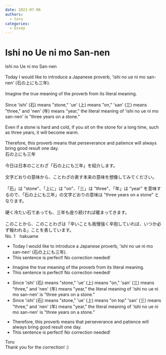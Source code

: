 ```yaml
---
date: 2021-07-06
authors:
  - toru
categories:
  - Essay
---
```


<h1 id="subject_show">Ishi no Ue ni mo San-nen</h1>
<div class="date" hidden>Jul 6, 2021 10:14</div>
<div id="post"><div id="body_show_ori">
Ishi no Ue ni mo San-nen<br/><br/>Today I would like to introduce a Japanese proverb, 'ishi no ue ni mo san-nen' (石の上にも三年).<br/><br/>Imagine the true meaning of the proverb from its literal meaning.<br/><br/>Since 'ishi' (石) means "stone," 'ue' (上) means "on," 'san' (三) means "three," and 'nen' (年) means "year," the literal meaning of 'ishi no ue ni mo san-nen' is "three years on a stone."<br/><br/>Even if a stone is hard and cold, if you sit on the stone for a long time, such as three years, it will become warm.<br/><br/>Therefore, this proverb means that perseverance and patience will always bring good result one day.
</div></div>

<!-- more -->

<div id="post_ja"><div id="body_show_mo">
石の上にも三年<br/><br/>今日は日本のことわざ「石の上にも三年」を紹介します。<br/><br/>文字どおりの意味から、ことわざの表す本来の意味を想像してみてください。<br/><br/>「石」は "stone"、「上に」は "on"、「三」は "three"、「年」は "year" を意味するので、「石の上にも三年」の文字どおりの意味は "three years on a stone" となります。<br/><br/>硬く冷たい石であっても、三年も座り続ければ暖まってきます。<br/><br/>このことから、このことわざは「辛いことも我慢強く辛抱していれば、いつか必ず報われる」ことを表しています。
</div></div>
<div id="block"><div class="first_name"> No. 1　<span class="just_name">hakuame</span></div><div id="block2">
<ul class="correction_field">
<li class="incorrect">Today I would like to introduce a Japanese proverb, 'ishi no ue ni mo san-nen' (石の上にも三年).</li>
<li class="corrected perfect">This sentence is perfect! No correction needed!</li>
</ul>
<ul class="correction_field">
<li class="incorrect">Imagine the true meaning of the proverb from its literal meaning.</li>
<li class="corrected perfect">This sentence is perfect! No correction needed!</li>
</ul>
<ul class="correction_field">
<li class="incorrect">Since 'ishi' (石) means "stone," 'ue' (上) means "on," 'san' (三) means "three," and 'nen' (年) means "year," the literal meaning of 'ishi no ue ni mo san-nen' is "three years on a stone."</li>
<li class="corrected correct">
Since 'ishi' (石) means "stone," 'ue' (上) means "on <span class="f_blue">top</span>" 'san' (三) means "three," and 'nen' (年) means "year," the literal meaning of 'ishi no ue ni mo san-nen' is "three years on a stone."
</li>
</ul>
<ul class="correction_field">
<li class="incorrect">Therefore, this proverb means that perseverance and patience will always bring good result one day.</li>
<li class="corrected perfect">This sentence is perfect! No correction needed!</li>
</ul>
</div><div class="name"><span class="just_name">Toru</span><br>
Thank you for the correction! :)
</div>
</div>
